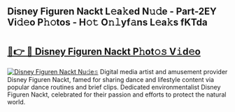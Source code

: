 ## Disney Figuren Nackt L𝚎a𝚔ed N𝚞𝚍e - Part-2EY Vi𝚍𝚎o P𝚑𝚘tos - H𝚘𝚝 O𝚗𝚕yf𝚊ns L𝚎a𝚔s fKTda

# <h2><a href="http://kf5y8w.oniu.top/?m=Disney+Figuren+Nackt">🔗👉 🔴 Disney Figuren Nackt P𝚑ot𝚘𝚜 V𝚒d𝚎o</a></h2>

[![Disney Figuren Nackt Nu𝚍e𝚜](https://i.imgur.com/0qMVB7G.gif)](http://kf5y8w.oniu.top/?m=Disney+Figuren+Nackt)
Digital media artist and amusement provider Disney Figuren Nackt, famed for sharing dance and lifestyle content via popular dance routines and brief clips. Dedicated environmentalist Disney Figuren Nackt, celebrated for their passion and efforts to protect the natural world.  

